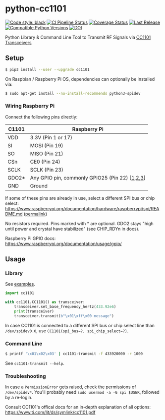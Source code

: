 # python-cc1101

[![Code style: black](https://img.shields.io/badge/code%20style-black-000000.svg)](https://github.com/psf/black)
[![CI Pipeline Status](https://github.com/fphammerle/python-cc1101/workflows/tests/badge.svg)](https://github.com/fphammerle/python-cc1101/actions)
[![Coverage Status](https://coveralls.io/repos/github/fphammerle/python-cc1101/badge.svg?branch=master)](https://coveralls.io/github/fphammerle/python-cc1101?branch=master)
[![Last Release](https://img.shields.io/pypi/v/cc1101.svg)](https://pypi.org/project/cc1101/#history)
[![Compatible Python Versions](https://img.shields.io/pypi/pyversions/cc1101.svg)](https://pypi.org/project/cc1101/)
[![DOI](https://zenodo.org/badge/292333844.svg)](https://zenodo.org/badge/latestdoi/292333844)

Python Library & Command Line Tool to Transmit RF Signals via [CC1101 Transceivers](https://www.ti.com/product/CC1101)

## Setup

```sh
$ pip3 install --user --upgrade cc1101
```

On Raspbian / Raspberry Pi OS, dependencies can optionally be installed via:
```sh
$ sudo apt-get install --no-install-recommends python3-spidev
```

### Wiring Raspberry Pi

Connect the following pins directly:

|C1101 |Raspberry Pi        |
|------|--------------------|
|VDD   | 3.3V (Pin 1 or 17) |
|SI    | MOSI (Pin 19)      |
|SO    | MISO (Pin 21)      |
|CSn   | CE0 (Pin 24)       |
|SCLK  | SCLK (Pin 23)      |
|GDO2\*| Any GPIO pin, commonly GPIO25 (Pin 22) \[[1](https://github.com/SpaceTeddy/CC1101/blob/0d0f011d3b808e36ad57fab596ed5e1db9516856/README.md#hardware-connection),[2](https://allgeek.de/2017/07/31/cc1101-spi-raspberry-adapter-fuer-homegear-homematicmax/),[3](https://securipi.co.uk/cc1101.pdf)\] |
|GND   | Ground             |

If some of these pins are already in use,
select a different SPI bus or chip select:
https://www.raspberrypi.org/documentation/hardware/raspberrypi/spi/README.md
([permalink](https://github.com/raspberrypi/documentation/blob/d41d69f8efa3667b1a8b01a669238b8bd113edc1/hardware/raspberrypi/spi/README.md#hardware))

No resistors required.
Pins marked with \* are optional.
GDO2 stays "high until power and crystal have stabilized" (see CHIP_RDYn in docs).

Raspberry Pi GPIO docs: https://www.raspberrypi.org/documentation/usage/gpio/

## Usage

### Library

See [examples](https://github.com/fphammerle/python-cc1101/blob/master/examples/).

```python
import cc1101

with cc1101.CC1101() as transceiver:
    transceiver.set_base_frequency_hertz(433.92e6)
    print(transceiver)
    transceiver.transmit(b"\x01\xff\x00 message")
```

In case CC1101 is connected to a different SPI bus or chip select line
than `/dev/spidev0.0`,
use `CC1101(spi_bus=?, spi_chip_select=?)`.

### Command Line

```sh
$ printf '\x01\x02\x03' | cc1101-transmit -f 433920000 -r 1000
```

See `cc1101-transmit --help`.

### Troubleshooting

In case a `PermissionError` gets raised,
check the permissions of `/dev/spidev*`.
You'll probably need `sudo usermod -a -G spi $USER`,
followed by a re-login.

Consult CC1101's offical docs for an in-depth explanation of all options:
https://www.ti.com/lit/ds/symlink/cc1101.pdf
